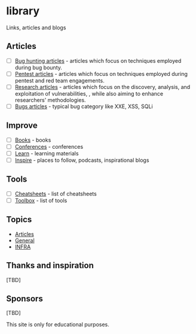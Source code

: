 # library
Links, articles and blogs

## Articles

- [ ] [Bug hunting articles](/bugbounty.article.md) - articles which focus on techniques employed during bug bounty. 
- [ ] [Pentest articles](/pentest.article.md) - articles which focus on techniques employed during pentest and red team engagements.
- [ ] [Research articles](/research.article.md) - articles which focus on the discovery, analysis, and exploitation of vulnerabilities, , while also aiming to enhance researchers' methodologies.
- [ ] [Bugs articles](/bug.article.md) - typical bug category like XXE, XSS, SQLi

## Improve

- [ ] [Books](/book.md) - books
- [ ] [Conferences](/conferences.md) - conferences
- [ ] [Learn](/learn.md) - learning materials
- [ ] [Inspire](/inspire.md) - places to follow, podcasts, inspirational blogs

## Tools

- [ ] [Cheatsheets](/cheatsheet.md) - list of cheatsheets
- [ ] [Toolbox](/toolbox.md) - list of tools

## Topics

- [Articles](/article.md)
- [General](/general.md)
- [INFRA](/infra.md)

## Thanks and inspiration

[TBD]

## Sponsors

[TBD]



This site is only for educational purposes.